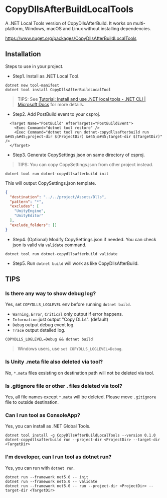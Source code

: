 # CopyDllsAfterBuildLocalTools

A .NET Local Tools version of CopyDllsAfterBuild.
It works on multi-platform, Windows, macOS and Linux without installing dependencies.

https://www.nuget.org/packages/CopyDllsAfterBuildLocalTools

## Installation

Steps to use in your project.

* Step1. Install as .NET Local Tool.

```shell
dotnet new tool-manifest
dotnet tool install CopyDllsAfterBuildLocalTool
```

> TIPS: See [Tutorial: Install and use \.NET local tools \- \.NET CLI \| Microsoft Docs](https://docs.microsoft.com/en-us/dotnet/core/tools/local-tools-how-to-use) for more details.

* Step2. Add PostBuild event to your csproj.

```csproj
  <Target Name="PostBuild" AfterTargets="PostBuildEvent">
    <Exec Command="dotnet tool restore" /> 
    <Exec Command="dotnet tool run dotnet-copydllsafterbuild run &#45;&#45;project-dir $(ProjectDir) &#45;&#45;target-dir $(TargetDir)" />
  </Target>
```

* Step3. Generate CopySettings.json on same directory of csproj.

> TIPS: You can copy CopySettings.json from other project instead.

```shell
dotnet tool run dotnet-copydllsafterbuild init
```

This will output CopySettings.json template.

```json
{
  "destination": "../../project/Assets/Dlls",
  "pattern": "*",
  "excludes": [
    "UnityEngine",
    "UnityEditor"
  ],
  "exclude_folders": []
}
```

* Step4. (Optional) Modify CopySettings.json if needed. You can check json is valid via `validate` command.

```shell
dotnet tool run dotnet-copydllsafterbuild validate
```

* Step5. Run `dotnet build` will work as like CopyDllsAfterBuild.

## TIPS

### Is there any way to show debug log?

Yes, set `COPYDLLS_LOGLEVEL` env before running `dotnet build`.

* `Warning`, `Error`, `Critical` only output if error happens.
* `Information` just output "Copy DLLs". (default)
* `Debug` output debug event log.
* `Trace` output detailed log.

```shell
COPYDLLS_LOGLEVEL=Debug && dotnet build
```

> Windows users, use `set COPYDLLS_LOGLEVEL=Debug`.

### Is Unity .meta file also deleted via tool?

No, `*.meta` files exsisting on destination path will not be deleted via tool.

### Is .gitignore file or other . files deleted via tool?

Yes, all file names except `*.meta` will be deleted.
Please move `.gitignore` file to outside destination.

### Can I run tool as ConsoleApp?

Yes, you can install as .NET Global Tools.

```shell
dotnet tool install -g CopyDllsAfterBuildLocalTools --version 0.1.0
dotnet-copydllsafterbuild run --project-dir <ProjectDir> --target-dir <TargetDir>
```

### I'm developer, can I run tool as dotnet run?

Yes, you can run with `dotnet run`.

```shell
dotnet run --framework net5.0 -- init
dotnet run --framework net5.0 -- validate
dotnet run --framework net5.0 -- run --project-dir <ProjectDir> --target-dir <TargetDir>
```